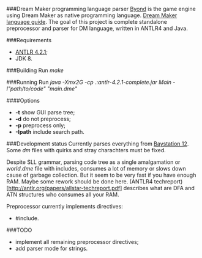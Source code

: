 ###Dream Maker programming language parser
[Byond](http://www.byond.com) is the game engine using Dream Maker as native
programming language. [Dream Maker language 
guide](http://www.byond.com/docs/guide/guide.pdf). The goal of this project is
complete standalone preprocessor and parser for DM language, written in ANTLR4
and Java.

###Requirements
- [ANTLR 4.2.1](http://www.antlr.org/download/antlr-4.2.1-complete.jar);
- JDK 8.

###Building
Run *make*

###Running
Run *java -Xmx2G -cp .:antlr-4.2.1-complete.jar Main -I"path/to/code"
"main.dme"* 

####Options
* **-t** show GUI parse tree;
* **-d** do not preprocess;
* **-p** preprocess only;
* **-Ipath** include search path.

###Development status
Currently parses everything from [Baystation
12](https://github.com/Baystation12/Baystation12). Some *dm* files with quirks
and stray charachters must be fixed.

Despite SLL grammar, parsing code tree as a single amalgamation or *world.dme*
file with includes, consumes a lot of memory or slows down cause of garbage
collection. But it seem to be very fast if you have enough RAM. Maybe some
rework should be done here. (ANTLR4
techreport)[http://antlr.org/papers/allstar-techreport.pdf] describes what are
DFA and ATN structures who consumes all your RAM.

Preprocessor currently implements directives:
* #include.

###TODO
- implement all remaining preprocessor directives;
- add parser mode for strings.
